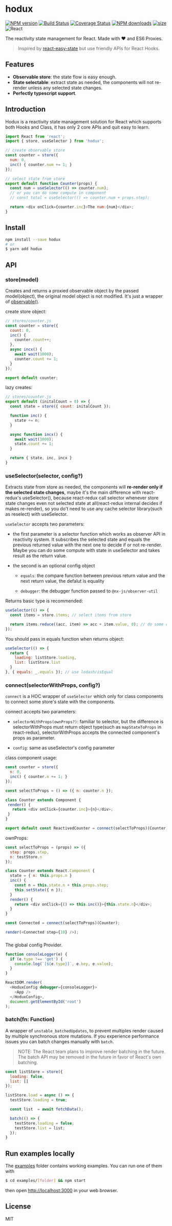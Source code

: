 # hodux

[![NPM version](https://img.shields.io/npm/v/hodux.svg?style=flat)](https://npmjs.org/package/hodux)
[![Build Status](https://img.shields.io/travis/react-kit/hodux.svg?style=flat)](https://travis-ci.org/react-kit/hodux)
[![Coverage Status](https://img.shields.io/coveralls/react-kit/hodux.svg?style=flat)](https://coveralls.io/r/react-kit/hodux)
[![NPM downloads](http://img.shields.io/npm/dm/hodux.svg?style=flat)](https://npmjs.org/package/hodux)
[![size](https://badgen.net/bundlephobia/minzip/hodux@latest)](https://bundlephobia.com/result?p=hodux@latest)
![React](https://img.shields.io/npm/dependency-version/hodux/peer/react?logo=react)

The reactivity state management for React. Made with :heart: and ES6 Proxies.

> Inspired by [react-easy-state](https://github.com/solkimicreb/react-easy-state) but use friendly APIs for React Hooks.

## Features

- **Observable store**: the state flow is easy enough.
- **State selectable**: extract state as needed, the components will not re-render unless any selected state changes.
- **Perfectly typescript support**.

## Introduction

Hodux is a reactivity state management solution for React which supports both Hooks and Class, it has only 2 core APIs and quit easy to learn.

```js
import React from 'react';
import { store, useSelector } from 'hodux';

// create observable store
const counter = store({
  num: 0,
  inc() { counter.num += 1; }
});

// select state from store
export default function Counter(props) {
  const num = useSelector(() => counter.num);
  // or you can do some compute in component
  // const total = useSelector(() => counter.num + props.step);

  return <div onClick={counter.inc}>The num:{num}</div>;
}
```

## Install

```sh
npm install --save hodux
# or
$ yarn add hodux
```

## API

### store(model)

Creates and returns a proxied observable object by the passed model(object), the original model object is not modified. It's just a wrapper of [observable()](https://github.com/nx-js/observer-util#proxy--observableobject).

create store object:

```js
// stores/counter.js
const counter = store({
  count: 0,
  inc() {
    counter.count++;
  },
  async incx() {
    await wait(1000);
    counter.count += 1;
  }
});

export default counter;
```

lazy creates:

```js
// stores/counter.js
export default (initalCount = 0) => {
  const state = store({ count: initalCount });

  function inc() {
    state += n;
  }

  async function incx() {
    await wait(1000);
    state.count += 1;
  }

  return { state, inc, incx }
}
```

### useSelector(selector, config?)

Extracts state from store as needed, the components will **re-render only if the selected state changes**, maybe it's the main difference with react-redux's useSelector(), because react-redux call selector whenever store state changes even not selected state at all(react-redux internal decides if makes re-render), so you do't need to use any cache selector library(such as reselect) with useSelector.

`useSelector` accepts two parameters:

- the first parameter is a selector function which works as observer API in reactivity system. It subscribes the selected state and equals the previous returned value with the next one to decide if or not re-render. Maybe you can do some compute with state in useSelector and takes result as the return value.

- the second is an optional config object
  
  - `equals`: the compare function between previous return value and the next return value, the defalut is equality

  - `debugger`: the debugger function passed to `@nx-js/observer-util`

Returns basic type is recommended:

```js
useSelector(() => {
  const items = store.items; // select items from store

  return items.reduce((acc, item) => acc + item.value, 0); // do some compute with state and return result
});
```

You should pass in equals function when returns object:

```js
useSelector(() => {
  return {
    loading: listStore.loading,
    list: listStore.list
  }
}, { equals: _.equals }); // use lodash/isEqual
```

### connect(selectorWithProps, config?)

`connect` is a HOC wrapper of `useSelector` which only for class components to connect some store's state with the components.

connect accepts two parameters:

- `selectorWithProps(ownProps?)`: familiar to selector, but the difference is selectorWithProps must return object type(such as `mapStateToProps` in react-redux), selectorWithProps accepts the connected component's props as parameter.

- `config`: same as useSelector's config parameter

class component usage:

```js
const counter = store({
  n: 0,
  inc() { counter.n += 1; }
});

const selectToProps = () => ({ n: counter.n });

class Counter extends Component {
 render() {
   return <div onClick={counter.inc}>{n}</div>;
 }
}

export default const ReactivedCounter = connect(selectToProps)(Counter);
```

ownProps:

```js
const selectToProps = (props) => ({
  step: props.step,
  n: testStore.n
});

class Counter extends React.Component {
  state = { n: this.props.n }
  inc() {
    const n = this.state.n + this.props.step;
    this.setState({ n });
  }
  render() {
    return <div onClick={() => this.inc()}>{this.state.n}</div>;
  }
}

const Connected = connect(selectToProps)(Counter);

render(<Connected step={10} />);
```

### <HoduxConfig equal={fn} debugger={fn} />

The global config Provider.

```js
function consoleLogger(e) {
  if (e.type !== 'get') {
    console.log(`[${e.type}]`, e.key, e.value);
  }
}

ReactDOM.render(
  <HoduxConfig debugger={consoleLogger}>
    <App />
  </HoduxConfig>,
  document.getElementById('root')
);
```

### batch(fn: Function)

A wrapper of `unstable_batchedUpdates`, to prevent multiples render caused by multiple synchronous store mutations. If you experience performance issues you can batch changes manually with `batch`.

> NOTE: The React team plans to improve render batching in the future. The batch API may be removed in the future in favor of React's own batching.

```js
const listStore = store({
  loading: false,
  list: []
});

listStore.load = async () => {
  testStore.loading = true;

  const list  = await fetchData();

  batch(() => {
    testStore.loading = false;
    testStore.list = list;
  });
}
```

## Run examples locally

The [examples](examples) folder contains working examples.
You can run one of them with

```bash
$ cd examples/[folder] && npm start
```

then open <http://localhost:3000> in your web browser.

## License

MIT
